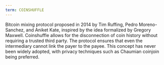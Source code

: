 ```yaml
---
term: COINSHUFFLE
---
```


Bitcoin mixing protocol proposed in 2014 by Tim Ruffing, Pedro Moreno-Sanchez, and Aniket Kate, inspired by the idea formalized by Gregory Maxwell. Coinshuffle allows for the disconnection of coin history without requiring a trusted third party. The protocol ensures that even the intermediary cannot link the payer to the payee. This concept has never been widely adopted, with privacy techniques such as Chaumian coinjoin being preferred.

